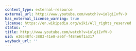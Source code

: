```yaml
---
content_type: external-resource
external_url: http://www.youtube.com/watch?v=iolgiIvfV-0
has_external_license_warning: true
license: https://en.wikipedia.org/wiki/All_rights_reserved
status: ''
title: http://www.youtube.com/watch?v=iolgiIvfV-0
uid: e36548fc-3883-41e0-ae5f-f484e6f1a317
wayback_url: ''
---
```

